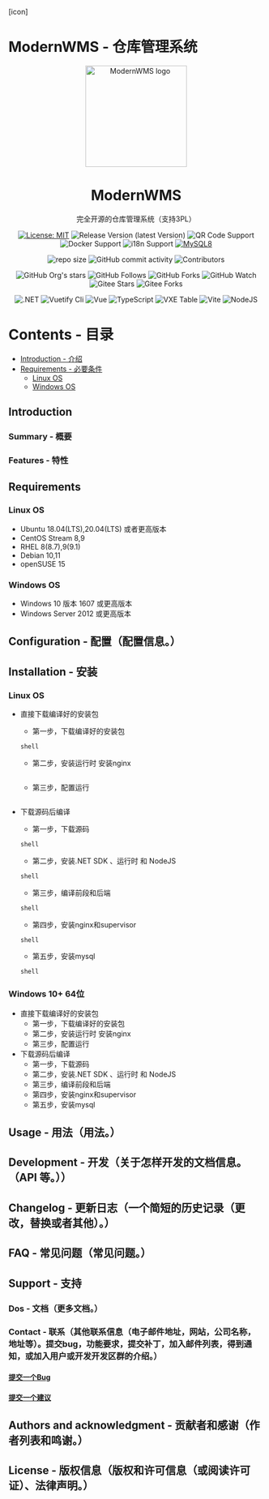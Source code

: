 [icon]

# ModernWMS - 仓库管理系统

<div align="center">
  <img src="static/img/logo.png" alt="ModernWMS logo" width="200" height="auto" />
  <h1>ModernWMS</h1>
  <p>完全开源的仓库管理系统（支持3PL）</p>

<!-- Badges -->
[![License: MIT](https://img.shields.io/badge/license-MIT-orange.svg)](https://opensource.org/licenses/MIT/)
![Release Version (latest Version)](https://img.shields.io/github/v/release/fjykTec/ModernWMS?color=orange&include_prereleases)
![QR Code Support](https://img.shields.io/badge/QR--Code-Support-orange.svg)
![Docker Support](https://img.shields.io/badge/Docker-Support-orange.svg)
![i18n Support](https://img.shields.io/badge/i18n-Support-orange.svg)
[![MySQL8](https://img.shields.io/badge/MySQL-8.0%2B-orange)](https://www.mysql.com/downloads/)

![repo size](https://img.shields.io/github/repo-size/fjykTec/ModernWMS)
![GitHub commit activity](https://img.shields.io/github/commit-activity/m/fjykTec/ModernWMS)
![Contributors](https://img.shields.io/github/contributors/fjykTec/ModernWMS?color=blue)

![GitHub Org's stars](https://img.shields.io/github/stars/ModernWMS?style=social)
![GitHub Follows](https://img.shields.io/github/followers/ModernWMS?style=social)
![GitHub Forks](https://img.shields.io/github/forks/fjykTec/ModernWMS?style=social)
![GitHub Watch](https://img.shields.io/github/watchers/fjykTec/ModernWMS?style=social)
![Gitee Stars](https://gitee.com/modernwms/ModernWMS/badge/star.svg?theme=social)
![Gitee Forks](https://gitee.com/modernwms/ModernWMS/badge/fork.svg?theme=social)

![.NET](https://img.shields.io/badge/.NET-7.0.0-green)
![Vuetify Cli](https://img.shields.io/badge/Vuetify/cli-3.0.4-green)
![Vue](https://img.shields.io/badge/Vue-3.2.45-green)
![TypeScript](https://img.shields.io/badge/TypeScript-4.1.2-green)
![VXE Table](https://img.shields.io/badge/VXETable-4.3.7-green)
![Vite](https://img.shields.io/badge/Vite-4.0.0-green)
![NodeJS](https://img.shields.io/badge/NodeJS-16.13.1-green)
</div>

# Contents - 目录
- [Introduction - 介绍](#Introduction)
- [Requirements - 必要条件](#Requirements)
	- [Linux OS](#Linux%%20OS)
	- [Windows OS](#Windows%20OS)


## Introduction

### Summary - 概要

### Features - 特性

## Requirements

### Linux OS

+ Ubuntu 18.04(LTS),20.04(LTS) 或者更高版本
+ CentOS Stream 8,9
+ RHEL 8(8.7),9(9.1)
+ Debian 10,11
+ openSUSE 15

### Windows OS

+ Windows 10 版本 1607 或更高版本
+ Windows Server 2012 或更高版本

## Configuration - 配置（配置信息。）

## Installation - 安装

### Linux OS 

+ 直接下载编译好的安装包

  + 第一步，下载编译好的安装包

  ```bash
  shell
  ```  

  + 第二步，安装运行时 安装nginx

  ```bash

  ```

  + 第三步，配置运行

  ```bash

  ```

+ 下载源码后编译
  + 第一步，下载源码

  ```bash
  shell
  ```  

  + 第二步，安装.NET SDK 、运行时 和 NodeJS

  ```bash
  shell
  ```  

  + 第三步，编译前段和后端

  ```bash
  shell
  ```  

  + 第四步，安装nginx和supervisor

  ```bash
  shell
  ```  

  + 第五步，安装mysql

  ```bash
  shell
  ```  

### Windows 10+ 64位

+ 直接下载编译好的安装包
  + 第一步，下载编译好的安装包
  + 第二步，安装运行时 安装nginx
  + 第三步，配置运行
+ 下载源码后编译
  + 第一步，下载源码
  + 第二步，安装.NET SDK 、运行时 和 NodeJS
  + 第三步，编译前段和后端
  + 第四步，安装nginx和supervisor
  + 第五步，安装mysql


## Usage - 用法（用法。）

## Development - 开发（关于怎样开发的文档信息。（API 等。））

## Changelog - 更新日志（一个简短的历史记录（更改，替换或者其他）。）

## FAQ - 常见问题（常见问题。）

## Support - 支持

### Dos - 文档（更多文档。）

### Contact - 联系（其他联系信息（电子邮件地址，网站，公司名称，地址等）。提交bug，功能要求，提交补丁，加入邮件列表，得到通知，或加入用户或开发开发区群的介绍。）

<h4>
  <a href="https://github.com/fjykTec/ModernWMS/issues/new?template=bug_report.md&title=[BUG]">提交一个Bug</a>
</h4>
<h4>
  <a href="https://github.com/fjykTec/ModernWMS/issues/new?template=feature_request.md&title=[FR]">提交一个建议</a>
</h4>

## Authors and acknowledgment - 贡献者和感谢（作者列表和鸣谢。）

## License - 版权信息（版权和许可信息（或阅读许可证）、法律声明。）
